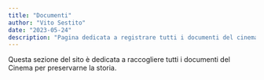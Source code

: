 ```yaml
---
title: "Documenti"
author: "Vito Sestito"
date: "2023-05-24"
description: "Pagina dedicata a registrare tutti i documenti del cinema"
---
```

Questa sezione del sito è dedicata a raccogliere tutti i documenti del Cinema per preservarne la storia.
